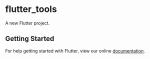 # flutter_tools

A new Flutter project.

## Getting Started

For help getting started with Flutter, view our online
[documentation](https://flutter.io/).
